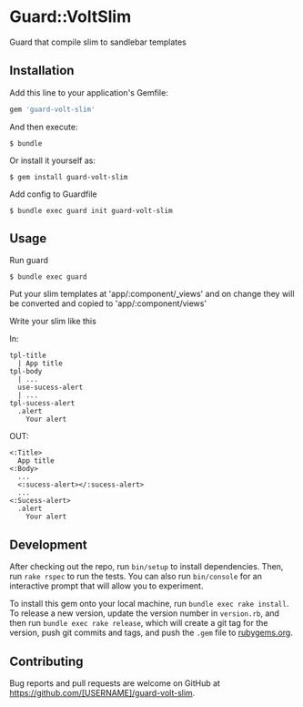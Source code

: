 # Guard::VoltSlim

Guard that compile slim to sandlebar templates

## Installation

Add this line to your application's Gemfile:

```ruby
gem 'guard-volt-slim'
```

And then execute:

    $ bundle

Or install it yourself as:

    $ gem install guard-volt-slim

Add config to Guardfile

    $ bundle exec guard init guard-volt-slim
    
## Usage

Run guard

    $ bundle exec guard

Put your slim templates at 'app/:component/_views' and on change they will be converted and copied to 'app/:component/views'


Write your slim like this

In:
```slim
tpl-title
  | App title
tpl-body
  | ...
  use-sucess-alert
  | ...
tpl-sucess-alert
  .alert
    Your alert
```
OUT:
```slim
<:Title>
  App title
<:Body>
  ...
  <:sucess-alert></:sucess-alert>
  ...
<:Sucess-alert>
  .alert
    Your alert
```


## Development

After checking out the repo, run `bin/setup` to install dependencies. Then, run `rake rspec` to run the tests. You can also run `bin/console` for an interactive prompt that will allow you to experiment.

To install this gem onto your local machine, run `bundle exec rake install`. To release a new version, update the version number in `version.rb`, and then run `bundle exec rake release`, which will create a git tag for the version, push git commits and tags, and push the `.gem` file to [rubygems.org](https://rubygems.org).

## Contributing

Bug reports and pull requests are welcome on GitHub at https://github.com/[USERNAME]/guard-volt-slim.

